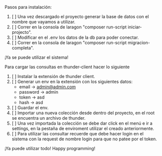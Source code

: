 Pasos para instalación:<br>

1. [ ] Una vez descargado el proyecto generar la base de datos con el nombre que vayamos a utilizar.<br>
2. [ ] Correr en la consola de laragon "composer run-script iniciar-projecto".<br>
3. [ ] Modificar en el .env los datos de la db para poder conectar.<br>
4. [ ] Correr en la consola de laragon "composer run-script migracion-completa".<br>

¡Ya se puede utilizar el sistema!<br>

Para cargar las consultas en thunder-client hacer lo siguiente<br>
1. [ ] Instalar la extensión de thunder client.<br>
2. [ ] Generar un env en la extensión con los siguientes datos: <br>
    * email -> admin@admin.com
    * password -> admin
    * token -> asd
    * hash -> asd
3. [ ] Guardar el env.<br>
4. [ ] Importar una nueva colección desde dentro del proyecto, en el root se encuentra un archivo de thunder.<br>
5. [ ] Una vez importada la colección se debe dar click en el menú e ir a settings, en la pestaña de enviroment utilizar el creado anteriormente.<br>
6. [ ] Para utilizar las consultar recuerde que debe hacer login en el sistema con la request de nombre login para que no patee por el token.<br>

¡Ya puede utilizar todo!
Happy programming!
